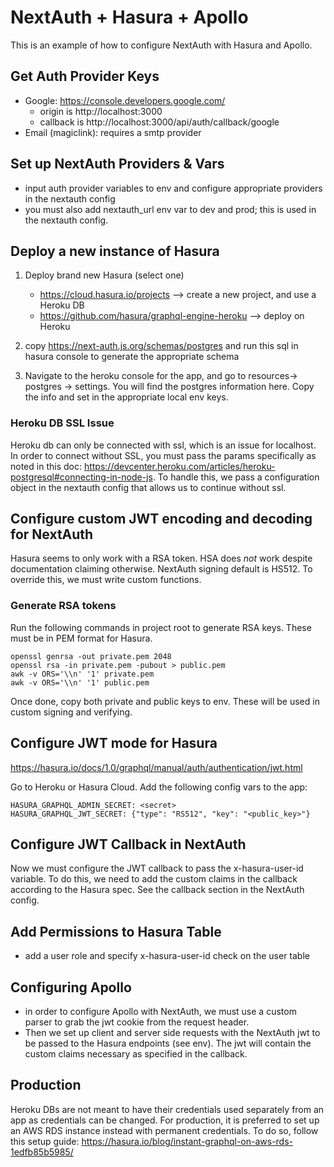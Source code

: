 # NextAuth + Hasura + Apollo

This is an example of how to configure NextAuth with Hasura and Apollo.

## Get Auth Provider Keys
- Google: https://console.developers.google.com/ 
    - origin is http://localhost:3000
    - callback is http://localhost:3000/api/auth/callback/google
- Email (magiclink): requires a smtp provider

## Set up NextAuth Providers & Vars
- input auth provider variables to env and configure appropriate providers in the nextauth config
- you must also add nextauth_url env var to dev and prod; this is used in the nextauth config. 

## Deploy a new instance of Hasura
1. Deploy brand new Hasura (select one)
    - https://cloud.hasura.io/projects --> create a new project, and use a Heroku DB
    - https://github.com/hasura/graphql-engine-heroku --> deploy on Heroku

1. copy https://next-auth.js.org/schemas/postgres and run this sql in hasura console to generate the appropriate schema
1. Navigate to the heroku console for the app, and go to resources-> postgres -> settings. You will find the postgres information here. Copy the info and set in the appropriate local env keys.

### Heroku DB SSL Issue
Heroku db can only be connected with ssl, which is an issue for localhost. In order to connect without SSL, you must pass the params specifically as noted in this doc: https://devcenter.heroku.com/articles/heroku-postgresql#connecting-in-node-js. To handle this, we pass a configuration object in the nextauth config that allows us to continue without ssl.

## Configure custom JWT encoding and decoding for NextAuth
Hasura seems to only work with a RSA token. HSA does *not* work despite documentation claiming otherwise. NextAuth signing default is HS512. To override this, we must write custom functions. 

### Generate RSA tokens
Run the following commands in project root to generate RSA keys. These must be in PEM format for Hasura.

```
openssl genrsa -out private.pem 2048
openssl rsa -in private.pem -pubout > public.pem
awk -v ORS='\\n' '1' private.pem
awk -v ORS='\\n' '1' public.pem
```

Once done, copy both private and public keys to env. These will be used in custom signing and verifying.

## Configure JWT mode for Hasura
https://hasura.io/docs/1.0/graphql/manual/auth/authentication/jwt.html

Go to Heroku or Hasura Cloud. Add the following config vars to the app:

```
HASURA_GRAPHQL_ADMIN_SECRET: <secret>
HASURA_GRAPHQL_JWT_SECRET: {"type": "RS512", "key": "<public_key>"}
```

## Configure JWT Callback in NextAuth
Now we must configure the JWT callback to pass the x-hasura-user-id variable. To do this, we need to add the custom claims in the callback according to the Hasura spec. See the callback section in the NextAuth config.

## Add Permissions to Hasura Table
- add a user role and specify x-hasura-user-id check on the user table

## Configuring Apollo
- in order to configure Apollo with NextAuth, we must use a custom parser to grab the jwt cookie from the request header. 
- Then we set up client and server side requests with the NextAuth jwt to be passed to the Hasura endpoints (see env). The jwt will contain the custom claims necessary as specified in the callback.

## Production
Heroku DBs are not meant to have their credentials used separately from an app as credentials can be changed. For production, it is preferred to set up an AWS RDS instance instead with permanent credentials. To do so, follow this setup guide: https://hasura.io/blog/instant-graphql-on-aws-rds-1edfb85b5985/

